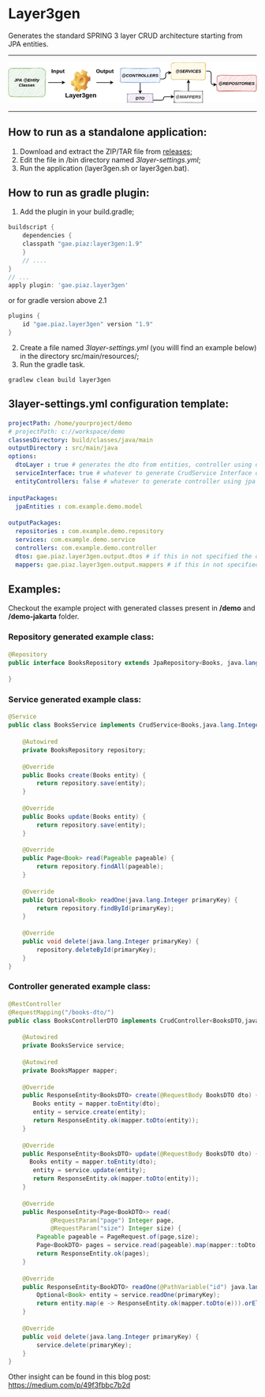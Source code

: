 # Layer3gen
Generates the standard SPRING 3 layer CRUD architecture starting from JPA entities.
* * *
![sketch](./doc/3layer-sketch.png)
* * *

## How to run as a standalone application:
1. Download and extract the ZIP/TAR file from [releases](https://github.com/GaetanoPiazzolla/Layer3Gen/releases);
2. Edit the file in /bin directory named _3layer-settings.yml_;
3. Run the application (layer3gen.sh or layer3gen.bat).

## How to run as gradle plugin:
1. Add the plugin in your build.gradle;

```groovy
buildscript {
    dependencies {
	classpath "gae.piaz:layer3gen:1.9"
    }
    // ....
}
// ...
apply plugin: 'gae.piaz.layer3gen'
```
or for gradle version above 2.1

```groovy
plugins {
    id "gae.piaz.layer3gen" version "1.9"
}
```
2. Create a file named _3layer-settings.yml_ (you willl find an example below) in the directory src/main/resources/;
3. Run the gradle task.

```shell script
gradlew clean build layer3gen
```

## 3layer-settings.yml configuration template:
```yml
projectPath: /home/yourproject/demo
# projectPath: c://workspace/demo
classesDirectory: build/classes/java/main
outputDirectory : src/main/java
options:
  dtoLayer : true # generates the dto from entities, controller using dto, and mapper layer
  serviceInterface: true # whatever to generate CrudService Interface or not
  entityControllers: false # whatever to generate controller using jpa entity or not

inputPackages:
  jpaEntities : com.example.demo.model

outputPackages:
  repositories : com.example.demo.repository
  services: com.example.demo.service
  controllers: com.example.demo.controller
  dtos: gae.piaz.layer3gen.output.dtos # if this in not specified the dto package will be under the controllers package
  mappers: gae.piaz.layer3gen.output.mappers # if this in not specified the mapper package will be under the services package
```

## Examples: 
Checkout the example project with generated classes present in **/demo** and **/demo-jakarta** folder.

### Repository generated example class:
```java
@Repository
public interface BooksRepository extends JpaRepository<Books, java.lang.Integer> {

}
```
### Service generated example class:
```java
@Service
public class BooksService implements CrudService<Books,java.lang.Integer> {

    @Autowired
    private BooksRepository repository;

    @Override
    public Books create(Books entity) {
        return repository.save(entity);
    }

    @Override
    public Books update(Books entity) {
        return repository.save(entity);
    }

    @Override
    public Page<Book> read(Pageable pageable) {
        return repository.findAll(pageable);
    }

    @Override
    public Optional<Book> readOne(java.lang.Integer primaryKey) {
        return repository.findById(primaryKey);
    }

    @Override
    public void delete(java.lang.Integer primaryKey) {
        repository.deleteById(primaryKey);
    }
}
```
### Controller generated example class:
```java
@RestController
@RequestMapping("/books-dto/")
public class BooksControllerDTO implements CrudController<BooksDTO,java.lang.Integer>{

    @Autowired
    private BooksService service;

    @Autowired
    private BooksMapper mapper;

    @Override
    public ResponseEntity<BooksDTO> create(@RequestBody BooksDTO dto) {
       Books entity = mapper.toEntity(dto);
       entity = service.create(entity);
       return ResponseEntity.ok(mapper.toDto(entity));
    }

    @Override
    public ResponseEntity<BooksDTO> update(@RequestBody BooksDTO dto) {
      Books entity = mapper.toEntity(dto);
       entity = service.update(entity);
       return ResponseEntity.ok(mapper.toDto(entity));
    }

    @Override
    public ResponseEntity<Page<BookDTO>> read(
            @RequestParam("page") Integer page,
            @RequestParam("size") Integer size) {
        Pageable pageable = PageRequest.of(page,size);
        Page<BookDTO> pages = service.read(pageable).map(mapper::toDto);
        return ResponseEntity.ok(pages);
    }

    @Override
    public ResponseEntity<BookDTO> readOne(@PathVariable("id") java.lang.Integer primaryKey) {
        Optional<Book> entity = service.readOne(primaryKey);
        return entity.map(e -> ResponseEntity.ok(mapper.toDto(e))).orElseGet(() -> ResponseEntity.notFound().build());
    }

    @Override
    public void delete(java.lang.Integer primaryKey) {
        service.delete(primaryKey);
    }
}
```

Other insight can be found in this blog post: https://medium.com/p/49f3fbbc7b2d